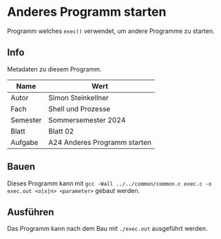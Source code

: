 # Anderes Programm starten

Programm welches `exec()` verwendet, um andere Programme zu starten.

## Info

Metadaten zu diesem Programm.

| Name     | Wert                         |
|----------|------------------------------|
| Autor    | Simon Steinkellner           |
| Fach     | Shell und Prozesse           |
| Semester | Sommersemester 2024          |
| Blatt    | Blatt 02                     |
| Aufgabe  | A24 Anderes Programm starten |

## Bauen

Dieses Programm kann mit `gcc -Wall ../../common/common.c exec.c -o exec.out <o|x|n> <parameter>` gebaut werden.

## Ausführen

Das Programm kann nach dem Bau mit `./exec.out` ausgeführt werden.
